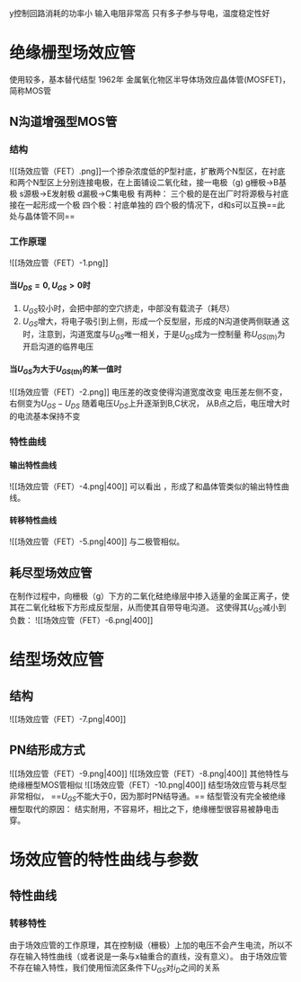 y控制回路消耗的功率小
输入电阻非常高
只有多子参与导电，温度稳定性好
# 绝缘栅型场效应管
使用较多，基本替代结型
1962年
金属氧化物区半导体场效应晶体管(MOSFET)，简称MOS管
## N沟道增强型MOS管
### 结构
![[场效应管（FET）.png]]一个掺杂浓度低的P型衬底，扩散两个N型区，在衬底和两个N型区上分别连接电极，在上面铺设二氧化硅，接一电极（g)
g栅极->B基极
s源极->E发射极
d漏极->C集电极
有两种：
三个极的是在出厂时将源极与衬底接在一起形成一个极
四个极：衬底单独的
四个极的情况下，d和s可以互换==此处与晶体管不同==
### 工作原理
![[场效应管（FET）-1.png]]
#### 当$U_{DS}=0,U_{GS}>0$时
1. $U_{GS}$较小时，会把中部的空穴挤走，中部没有载流子（耗尽）
2. $U_{GS}$增大，将电子吸引到上侧，形成一个反型层，形成的N沟道使两侧联通
这时，注意到，沟道宽度与$U_{GS}$唯一相关，于是$U_{GS}$成为一控制量
称$U_{GS(th)}$为开启沟道的临界电压
#### 当$U_{GS}$为大于$U_{GS(th)}$的某一值时
![[场效应管（FET）-2.png]]
电压差的改变使得沟道宽度改变
电压差左侧不变，右侧变为$U_{GS}-U_{DS}$
随着电压$U_{DS}$上升逐渐到B,C状况，
从B点之后，电压增大时的电流基本保持不变
### 特性曲线
#### 输出特性曲线
![[场效应管（FET）-4.png|400]]
可以看出 ，形成了和晶体管类似的输出特性曲线。
#### 转移特性曲线
![[场效应管（FET）-5.png|400]]
与二极管相似。
## 耗尽型场效应管
在制作过程中，向栅极（g）下方的二氧化硅绝缘层中掺入适量的金属正离子，使其在二氧化硅板下方形成反型层，从而使其自带导电沟道。
这使得其$U_{GS}$减小到负数：
![[场效应管（FET）-6.png|400]]
# 结型场效应管
## 结构
![[场效应管（FET）-7.png|400]]
## PN结形成方式
![[场效应管（FET）-9.png|400]]
![[场效应管（FET）-8.png|400]]
其他特性与绝缘栅型MOS管相似
![[场效应管（FET）-10.png|400]]
结型场效应管与耗尽型非常相似，
==$U_{GS}$不能大于0，因为那时PN结导通。==
结型管没有完全被绝缘栅型取代的原因：
结实耐用，不容易坏，相比之下，绝缘栅型很容易被静电击穿。
# 场效应管的特性曲线与参数
## 特性曲线
### 转移特性
由于场效应管的工作原理，其在控制级（栅极）上加的电压不会产生电流，所以不存在输入特性曲线（或者说是一条与x轴重合的直线，没有意义）。
由于场效应管不存在输入特性，我们使用恒流区条件下$U_{GS}$对$i_{D}$之间的关系
 